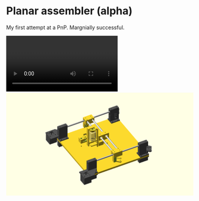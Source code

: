 # Planar assembler (alpha)

My first attempt at a PnP. Margnially successful.

![Opeerating](./operating.mp4)
![Platform](./platform.png)
